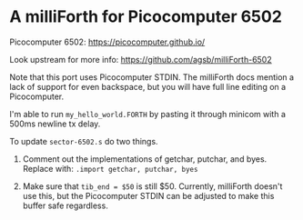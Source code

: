 # A milliForth for Picocomputer 6502

Picocomputer 6502: https://picocomputer.github.io/

Look upstream for more info: https://github.com/agsb/milliForth-6502

Note that this port uses Picocomputer STDIN. The milliForth docs mention a lack of support for even backspace, but you will have full line editing on a Picocomputer.

I'm able to run `my_hello_world.FORTH` by pasting it through minicom with a 500ms newline tx delay.

To update `sector-6502.s` do two things.

1. Comment out the implementations of getchar, putchar, and byes. Replace with: `.import getchar, putchar, byes`

2. Make sure that `tib_end = $50` is still $50. Currently, milliForth doesn't use this, but the Picocomputer STDIN can be adjusted to make this buffer safe regardless.
